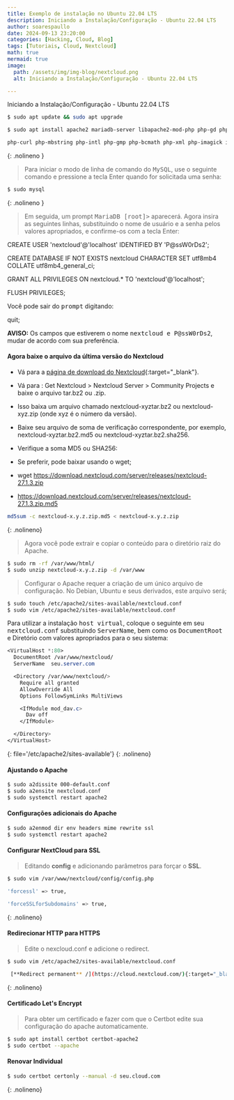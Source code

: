 ```yaml
---
title: Exemplo de instalação no Ubuntu 22.04 LTS
description: Iniciando a Instalação/Configuração - Ubuntu 22.04 LTS
author: soarespaullo
date: 2024-09-13 23:20:00
categories: [Hacking, Cloud, Blog]
tags: [Tutoriais, Cloud, Nextcloud]
math: true
mermaid: true
image:
  path: /assets/img/img-blog/nextcloud.png
  alt: Iniciando a Instalação/Configuração - Ubuntu 22.04 LTS

---
```


Iniciando a Instalação/Configuração - Ubuntu 22.04 LTS

```bash
$ sudo apt update && sudo apt upgrade

$ sudo apt install apache2 mariadb-server libapache2-mod-php php-gd php-mysql \

php-curl php-mbstring php-intl php-gmp php-bcmath php-xml php-imagick imagemagick php-zip
```
{: .nolineno }


> Para iniciar o modo de linha de comando do <kbd>MySQL</kbd>, use o seguinte comando e pressione a tecla Enter quando for solicitada uma senha:


```bash
$ sudo mysql
```
{: .nolineno }


> Em seguida, um prompt <kbd>MariaDB [root]></kbd> aparecerá. Agora insira as seguintes linhas, substituindo o nome de usuário e a senha pelos valores apropriados, e confirme-os com a tecla Enter:



CREATE USER 'nextcloud'@'localhost' IDENTIFIED BY 'P@ssW0rDs2';

CREATE DATABASE IF NOT EXISTS nextcloud CHARACTER SET utf8mb4 COLLATE utf8mb4_general_ci;

GRANT ALL PRIVILEGES ON nextcloud.* TO 'nextcloud'@'localhost';

FLUSH PRIVILEGES;

Você pode sair do <kbd>prompt</kbd> digitando:

quit;

**AVISO:** Os campos que estiverem o nome <kbd>nextcloud e P@ssW0rDs2</kbd>, mudar de acordo com sua preferência.

#### Agora baixe o arquivo da última versão do Nextcloud

- Vá para a [página de download do Nextcloud](https://nextcloud.com/install){:target="_blank"}.

- Vá para : Get Nextcloud > Nextcloud Server > Community Projects e baixe o arquivo tar.bz2 ou .zip.
- Isso baixa um arquivo chamado nextcloud-xyztar.bz2 ou nextcloud-xyz.zip (onde xyz é o número da versão).
- Baixe seu arquivo de soma de verificação correspondente, por exemplo, nextcloud-xyztar.bz2.md5 ou nextcloud-xyztar.bz2.sha256.
- Verifique a soma MD5 ou SHA256:
- Se preferir, pode baixar usando o wget;
- wget https://download.nextcloud.com/server/releases/nextcloud-27.1.3.zip
- https://download.nextcloud.com/server/releases/nextcloud-27.1.3.zip.md5

```bash
md5sum -c nextcloud-x.y.z.zip.md5 < nextcloud-x.y.z.zip
```
{: .nolineno}

> Agora você pode extrair e copiar o conteúdo para o diretório raiz do Apache.

```bash
$ sudo rm -rf /var/www/html/
$ sudo unzip nextcloud-x.y.z.zip -d /var/www
```

> Configurar o Apache requer a criação de um único arquivo de configuração. No Debian, Ubuntu e seus derivados, este arquivo será;

```bash
$ sudo touch /etc/apache2/sites-available/nextcloud.conf
$ sudo vim /etc/apache2/sites-available/nextcloud.conf
```

Para utilizar a instalação <kbd>host virtual</kbd>, coloque o seguinte em seu <kbd>nextcloud.conf</kbd> substituindo <kbd>ServerName</kbd>, bem como os <kbd>DocumentRoot</kbd> e Diretório com valores apropriados para o seu sistema:

```sass
<VirtualHost *:80>
  DocumentRoot /var/www/nextcloud/
  ServerName  seu.server.com

  <Directory /var/www/nextcloud/>
    Require all granted
    AllowOverride All
    Options FollowSymLinks MultiViews

    <IfModule mod_dav.c>
      Dav off
    </IfModule>

  </Directory>
</VirtualHost>
```
{: file='/etc/apache2/sites-available'}
{: .nolineno}

#### Ajustando o Apache

```bash
$ sudo a2dissite 000-default.conf
$ sudo a2ensite nextcloud.conf
$ sudo systemctl restart apache2
```

#### Configurações adicionais do Apache

```bash
$ sudo a2enmod dir env headers mime rewrite ssl
$ sudo systemctl restart apache2
```

#### Configurar NextCloud para SSL

> Editando **config** e adicionando parâmetros para forçar o **SSL**.

```bash
$ sudo vim /var/www/nextcloud/config/config.php

'forcessl' => true,

'forceSSLforSubdomains' => true,
```
{: .nolineno}


#### Redirecionar HTTP para HTTPS

> Edite o nexcloud.conf e adicione o redirect.

```bash
$ sudo vim /etc/apache2/sites-available/nextcloud.conf

 [**Redirect permanent** /](https://cloud.nextcloud.com/){:target="_blank"}
```
{: .nolineno}

#### Certificado Let's Encrypt

> Para obter um certificado e fazer com que o Certbot edite sua configuração do apache automaticamente.

```bash
$ sudo apt install certbot certbot-apache2
$ sudo certbot --apache
```

#### Renovar Individual

```bash
$ sudo certbot certonly --manual -d seu.cloud.com
```
{: .nolineno}
